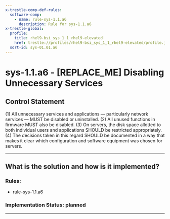 ```yaml
---
x-trestle-comp-def-rules:
  software-comp:
    - name: rule-sys-1.1.a6
      description: Rule for sys-1.1.a6
x-trestle-global:
  profile:
    title: rhel9-bsi_sys_1_1_rhel9-elevated
    href: trestle://profiles/rhel9-bsi_sys_1_1_rhel9-elevated/profile.json
  sort-id: sys-01.01.a6
---
```


# sys-1.1.a6 - \[REPLACE_ME\] Disabling Unnecessary Services

## Control Statement

(1) All unnecessary services and applications — particularly network services — MUST be
disabled or uninstalled. (2) All unused functions in firmware MUST also be disabled.
(3) On servers, the disk space allotted to both individual users and applications SHOULD be
restricted appropriately.
(4) The decisions taken in this regard SHOULD be documented in a way that makes it clear which
configuration and software equipment was chosen for servers.

______________________________________________________________________

## What is the solution and how is it implemented?

<!-- For implementation status enter one of: implemented, partial, planned, alternative, not-applicable -->

<!-- Note that the list of rules under ### Rules: is read-only and changes will not be captured after assembly to JSON -->

<!-- Add control implementation description here for control: sys-1.1.a6 -->

### Rules:

  - rule-sys-1.1.a6

### Implementation Status: planned

______________________________________________________________________
